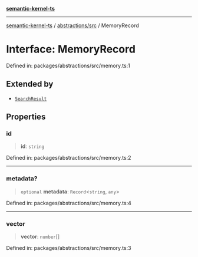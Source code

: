 [**semantic-kernel-ts**](../../../README.md)

***

[semantic-kernel-ts](../../../modules.md) / [abstractions/src](../README.md) / MemoryRecord

# Interface: MemoryRecord

Defined in: packages/abstractions/src/memory.ts:1

## Extended by

- [`SearchResult`](SearchResult.md)

## Properties

### id

> **id**: `string`

Defined in: packages/abstractions/src/memory.ts:2

***

### metadata?

> `optional` **metadata**: `Record`\<`string`, `any`\>

Defined in: packages/abstractions/src/memory.ts:4

***

### vector

> **vector**: `number`[]

Defined in: packages/abstractions/src/memory.ts:3
